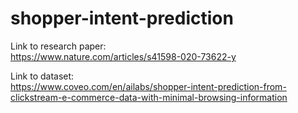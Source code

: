 # shopper-intent-prediction
Link to research paper: <br>
https://www.nature.com/articles/s41598-020-73622-y

Link to dataset: <br>
https://www.coveo.com/en/ailabs/shopper-intent-prediction-from-clickstream-e-commerce-data-with-minimal-browsing-information
